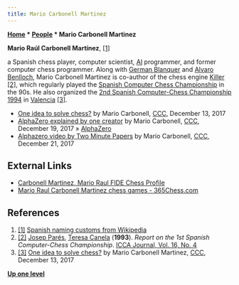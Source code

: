 ```yaml
---
title: Mario Carbonell Martinez
---
```

**[Home](Home "Home") \* [People](People "People") \* Mario Carbonell Martinez**


**Mario Raúl Carbonell Martínez**, <a id="cite-note-1" href="#cite-ref-1">[1]</a>  

a Spanish chess player, computer scientist, [AI](Artificial_Intelligence "Artificial Intelligence") programmer, and former computer chess programmer. 
Along with [German Blanquer](index.php?title=German_Blanquer&action=edit&redlink=1 "German Blanquer (page does not exist)") and [Alvaro Benlloch](Alvaro_Benlloch "Alvaro Benlloch"), Mario Carbonell Martinez is co-author of the chess engine [Killer](Killer "Killer") <a id="cite-note-2" href="#cite-ref-2">[2]</a>, which regularly played the [Spanish Computer Chess Championship](Spanish_Computer_Chess_Championship "Spanish Computer Chess Championship") in the 90s.
He also organized the [2nd Spanish Computer-Chess Championship 1994](SCCC_1994 "SCCC 1994") in [Valencia](https://en.wikipedia.org/wiki/Valencia) <a id="cite-note-3" href="#cite-ref-3">[3]</a>.






* [One idea to solve chess?](http://www.talkchess.com/forum3/viewtopic.php?f=7&t=66003) by Mario Carbonell, [CCC](CCC "CCC"), December 13, 2017
* [AlphaZero explained by one creator](http://www.talkchess.com/forum3/viewtopic.php?f=2&t=66059) by Mario Carbonell, [CCC](CCC "CCC"), December 19, 2017 » [AlphaZero](AlphaZero "AlphaZero")
* [Alphazero video by Two Minute Papers](http://www.talkchess.com/forum3/viewtopic.php?f=2&t=66085) by Mario Carbonell, [CCC](CCC "CCC"), December 21, 2017


## External Links


* [Carbonell Martinez, Mario Raul FIDE Chess Profile](http://ratings.fide.com/card.phtml?event=2217120)
* [Mario Raul Carbonell Martinez chess games - 365Chess.com](https://www.365chess.com/players/Mario_Raul_Carbonell_Martinez)


## References


1. <a id="cite-ref-1" href="#cite-note-1">[1]</a> [Spanish naming customs from Wikipedia](https://en.wikipedia.org/wiki/Spanish_naming_customs)
2. <a id="cite-ref-2" href="#cite-note-2">[2]</a> [Josep Parés](Natalia_Par%C3%A9s "Natalia Parés"), [Teresa Canela](Teresa_Canela "Teresa Canela") (**1993**). *Report on the 1st Spanish Computer-Chess Championship*. [ICCA Journal, Vol. 16, No. 4](ICGA_Journal#16_4 "ICGA Journal")
3. <a id="cite-ref-3" href="#cite-note-3">[3]</a> [One idea to solve chess?](http://www.talkchess.com/forum/viewtopic.php?t=66003) by Mario Carbonell Martinez, [CCC](CCC "CCC"), December 13, 2017

**[Up one level](People "People")**







 
